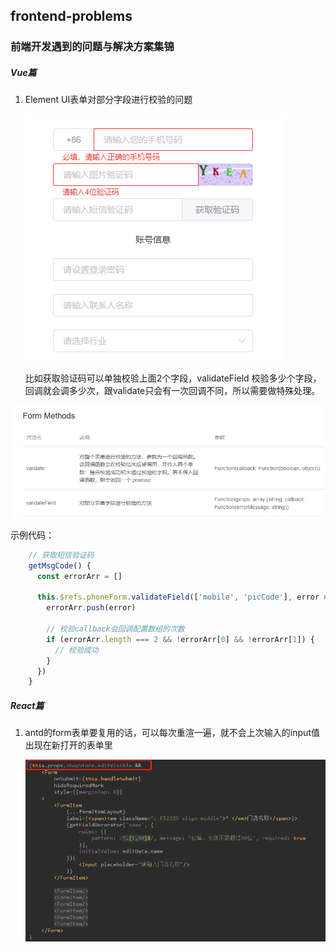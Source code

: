 ## frontend-problems <h3>前端开发遇到的问题与解决方案集锦</h3>

##### Vue篇

1. Element UI表单对部分字段进行校验的问题
   
   <img src="./assets/pro_vue_1-1.jpg" />
   
   比如获取验证码可以单独校验上面2个字段，validateField 校验多少个字段，回调就会调多少次，跟validate只会有一次回调不同，所以需要做特殊处理。

<img src="./assets/pro_vue_1-2.jpg" />

   示例代码：

```javascript
    // 获取短信验证码
    getMsgCode() {
      const errorArr = []

      this.$refs.phoneForm.validateField(['mobile', 'picCode'], error => {
        errorArr.push(error)

        // 校验callback会回调配置数组的次数
        if (errorArr.length === 2 && !errorArr[0] && !errorArr[1]) {
          // 校验成功
        }
      })
    }
```



##### React篇

1. antd的form表单要复用的话，可以每次重渲一遍，就不会上次输入的input值出现在新打开的表单里
   
   <img src="./assets/pro_react_1.jpg" alt="" />
